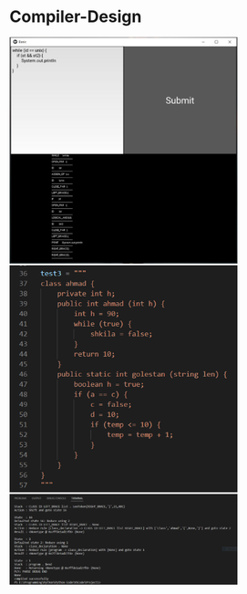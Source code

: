 # Compiler-Design

<img src="Picture/1.PNG" width="400">

<img src="Picture/2.PNG" width="400">

<img src="Picture/3.PNG" width="400">
